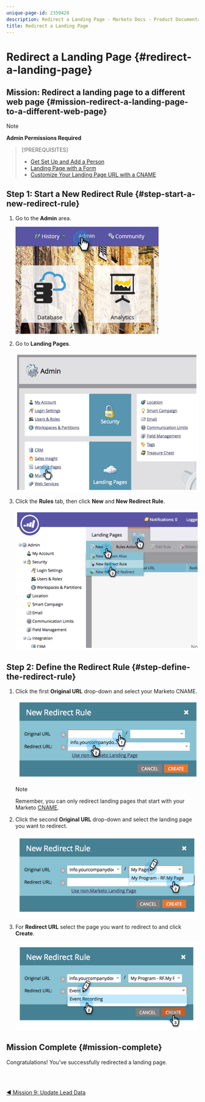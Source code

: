 ```yaml
---
unique-page-id: 2359428
description: Redirect a Landing Page - Marketo Docs - Product Documentation
title: Redirect a Landing Page
---
```


# Redirect a Landing Page {#redirect-a-landing-page}

## Mission: Redirect a landing page to a different web page {#mission-redirect-a-landing-page-to-a-different-web-page}

>[!NOTE]
>
>**Admin Permissions Required**

>[!PREREQUISITES]
>
>* [Get Set Up and Add a Person](/help/marketo/getting-started/quick-wins/get-set-up-and-add-a-person.md)
>* [Landing Page with a Form](/help/marketo/getting-started/quick-wins/landing-page-with-a-form.md)
>* [Customize Your Landing Page URL with a CNAME](/help/marketo/product-docs/demand-generation/landing-pages/landing-page-actions/customize-your-landing-page-urls-with-a-cname.md)

## Step 1: Start a New Redirect Rule {#step-start-a-new-redirect-rule}

1. Go to the **Admin** area.

   ![](assets/admin.png)

1. Go to **Landing Pages**.

   ![](assets/image2014-9-24-13-3a28-3a43.png)

1. Click the **Rules** tab, then click **New** and **New Redirect Rule**.

   ![](assets/image2014-9-24-13-3a28-3a59.png)

## Step 2: Define the Redirect Rule {#step-define-the-redirect-rule}

1. Click the first **Original URL** drop-down and select your Marketo CNAME.

   ![](assets/image2014-9-24-13-3a30-3a33.png)

   >[!NOTE]
   >
   >Remember, you can only redirect landing pages that start with your Marketo [CNAME](/help/marketo/product-docs/demand-generation/landing-pages/landing-page-actions/customize-your-landing-page-urls-with-a-cname.md).

1. Click the second **Original URL** drop-down and select the landing page you want to redirect.

   ![](assets/image2014-9-24-13-3a30-3a50.png)

1. For **Redirect URL** select the page you want to redirect to and click **Create**.

   ![](assets/image2014-9-24-13-3a31-3a10.png)

## Mission Complete {#mission-complete}

Congratulations! You've successfully redirected a landing page.  

<br>&nbsp;

[◄ Mission 9: Update Lead Data](/help/marketo/getting-started/quick-wins/update-person-data.md)
